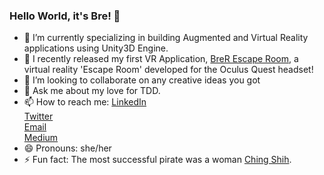 ### Hello World, it's Bre! 👋

<!--
**brerickner/brerickner** is a ✨ _special_ ✨ repository because its `README.md` (this file) appears on your GitHub profile.-->
- 🔭 I’m currently specializing in building Augmented and Virtual Reality applications using Unity3D Engine.
- 🌱 I recently released my first VR Application, [BreR Escape Room](https://youtu.be/7dvtWqieUJs), a virtual reality 'Escape Room' developed for the Oculus Quest headset!
- 👯 I’m looking to collaborate on any creative ideas you got
- 💬 Ask me about my love for TDD.
- 📫 How to reach me: 
      [LinkedIn](https://www.linkedin.com/in/brerickner)  
      [Twitter](https://twitter.com/brerickner)  
      [Email](breannarickner@holbertonschool.com)  
      [Medium](https://medium.com/@brerickner)
- 😄 Pronouns: she/her
- ⚡ Fun fact: The most successful pirate was a woman [Ching Shih](https://historyofyesterday.com/ching-shih-a-prostitute-who-became-historys-deadliest-pirate-f596f7fcff23).
